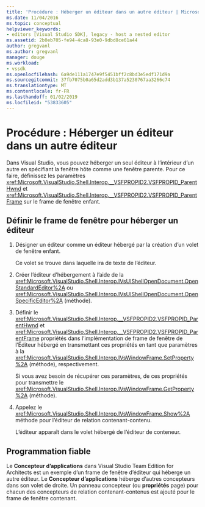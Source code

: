 ```yaml
---
title: 'Procédure : Héberger un éditeur dans un autre éditeur | Microsoft Docs'
ms.date: 11/04/2016
ms.topic: conceptual
helpviewer_keywords:
- editors [Visual Studio SDK], legacy - host a nested editor
ms.assetid: 2b0eb705-fe94-4ca8-93e0-9dbd8ce61a44
author: gregvanl
ms.author: gregvanl
manager: douge
ms.workload:
- vssdk
ms.openlocfilehash: 6a9de111a1747e9f5451bff2c8bd3e5edf171d9a
ms.sourcegitcommit: 37fb7075b0a65d2add3b137a5230767aa3266c74
ms.translationtype: MT
ms.contentlocale: fr-FR
ms.lasthandoff: 01/02/2019
ms.locfileid: "53833605"
---
```

# <a name="how-to-host-an-editor-in-another-editor"></a>Procédure : Héberger un éditeur dans un autre éditeur

Dans Visual Studio, vous pouvez héberger un seul éditeur à l’intérieur d’un autre en spécifiant la fenêtre hôte comme une fenêtre parente. Pour ce faire, définissez les paramètres <xref:Microsoft.VisualStudio.Shell.Interop.__VSFPROPID2.VSFPROPID_ParentHwnd> et <xref:Microsoft.VisualStudio.Shell.Interop.__VSFPROPID2.VSFPROPID_ParentFrame> sur le frame de fenêtre enfant.

## <a name="to-set-up-the-window-frame-to-host-an-editor"></a>Définir le frame de fenêtre pour héberger un éditeur

1.  Désigner un éditeur comme un éditeur hébergé par la création d’un volet de fenêtre enfant.

     Ce volet se trouve dans laquelle ira de texte de l’éditeur.

2.  Créer l’éditeur d’hébergement à l’aide de la <xref:Microsoft.VisualStudio.Shell.Interop.IVsUIShellOpenDocument.OpenStandardEditor%2A> ou <xref:Microsoft.VisualStudio.Shell.Interop.IVsUIShellOpenDocument.OpenSpecificEditor%2A> (méthode).

3.  Définir le <xref:Microsoft.VisualStudio.Shell.Interop.__VSFPROPID2.VSFPROPID_ParentHwnd> et <xref:Microsoft.VisualStudio.Shell.Interop.__VSFPROPID2.VSFPROPID_ParentFrame> propriétés dans l’implémentation de frame de fenêtre de l’Éditeur hébergé en transmettant ces propriétés en tant que paramètres à la <xref:Microsoft.VisualStudio.Shell.Interop.IVsWindowFrame.SetProperty%2A> (méthode), respectivement.

     Si vous avez besoin de récupérer ces paramètres, de ces propriétés pour transmettre le <xref:Microsoft.VisualStudio.Shell.Interop.IVsWindowFrame.GetProperty%2A> (méthode).

4.  Appelez le <xref:Microsoft.VisualStudio.Shell.Interop.IVsWindowFrame.Show%2A> méthode pour l’éditeur de relation contenant-contenu.

     L’éditeur apparaît dans le volet hébergé de l’éditeur de conteneur.

## <a name="robust-programming"></a>Programmation fiable

Le **Concepteur d’applications** dans Visual Studio Team Edition for Architects est un exemple d’un frame de fenêtre d’éditeur qui héberge un autre éditeur. Le **Concepteur d’applications** héberge d’autres concepteurs dans son volet de droite. Un panneau concepteur (ou **propriétés** page) pour chacun des concepteurs de relation contenant-contenus est ajouté pour le frame de fenêtre contenant.